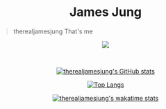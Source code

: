 <div align="center">

# James Jung
<div align="left">

> therealjamesjung
> That's me

</div>


<a href="https://hits.seeyoufarm.com"><img src="https://hits.seeyoufarm.com/api/count/incr/badge.svg?url=https%3A%2F%2Fgithub.com%2Ftherealjamesjung&count_bg=%23D07376&title_bg=%23555555&icon=&icon_color=%23E7E7E7&title=hits&edge_flat=false"/></a>

<br>

[![therealjamesjung's GitHub stats](https://github-readme-stats.vercel.app/api?username=therealjamesjung&theme=onedark)](https://github.com/anuraghazra/github-readme-stats)

[![Top Langs](https://github-readme-stats.vercel.app/api/top-langs/?username=therealjamesjung&layout=compact&exclude_repo=sejongsilloc,sw-evaluation,ML_2022,42Cursus,Marble,AI_2022,42Piscine,AlgorithmClass&theme=onedark)](https://github.com/anuraghazra/github-readme-stats)

[![therealjamesjung's wakatime stats](https://github-readme-stats.vercel.app/api/wakatime?username=therealjamesjung&theme=onedark)](https://github.com/anuraghazra/github-readme-stats)

</div>
